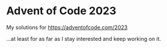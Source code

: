 # Advent of Code 2023

My solutions for https://adventofcode.com/2023

...at least for as far as I stay interested and keep working on it.

